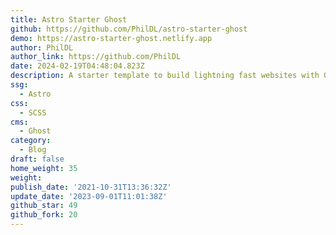 ```yaml
---
title: Astro Starter Ghost
github: https://github.com/PhilDL/astro-starter-ghost
demo: https://astro-starter-ghost.netlify.app
author: PhilDL
author_link: https://github.com/PhilDL
date: 2024-02-19T04:48:04.823Z
description: A starter template to build lightning fast websites with Ghost and Astro
ssg:
  - Astro
css:
  - SCSS
cms:
  - Ghost
category:
  - Blog
draft: false
home_weight: 35
weight: 
publish_date: '2021-10-31T13:36:32Z'
update_date: '2023-09-01T11:01:38Z'
github_star: 49
github_fork: 20
---
```


